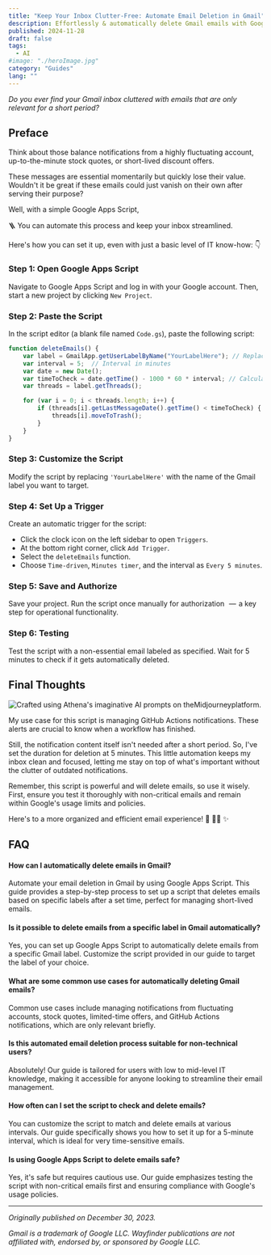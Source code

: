 ```yaml
---
title: "Keep Your Inbox Clutter-Free: Automate Email Deletion in Gmail"
description: Effortlessly & automatically delete Gmail emails with Google Apps Script through our simple guide — Ideal for managing time-sensitive notifications like stock updates or GitHub alerts.
published: 2024-11-28
draft: false
tags:
  - AI
#image: "./heroImage.jpg"
category: "Guides"
lang: ""
---
```


<!-- ![Hero Image](./heroImage.jpg) -->

_Do you ever find your Gmail inbox cluttered with emails that are only relevant for a short period?_


## Preface

<!-- ![Crafted using Athena's imaginative AI prompts on theMidjourneyplatform.](https://res-3.cloudinary.com/ddicetqs5/image/upload/f_auto,fl_force_strip,q_auto:best/v1/wayfinder-ghost-blog/0_wbZ1xvWEDk-H-W9j) -->

Think about those balance notifications from a highly fluctuating account, up-to-the-minute stock quotes, or short-lived discount offers.

These messages are essential momentarily but quickly lose their value. Wouldn't it be great if these emails could just vanish on their own after serving their purpose?

Well, with a simple Google Apps Script,

🪜 You can automate this process and keep your inbox streamlined.

Here's how you can set it up, even with just a basic level of IT know-how: 👇

### Step 1: Open Google Apps Script

Navigate to Google Apps Script and log in with your Google account. Then, start a new project by clicking `New Project`.

### Step 2: Paste the Script

In the script editor (a blank file named `Code.gs`), paste the following script:

```js
function deleteEmails() {
    var label = GmailApp.getUserLabelByName("YourLabelHere"); // Replace 'YourLabelHere' with your label name
    var interval = 5;  // Interval in minutes
    var date = new Date();
    var timeToCheck = date.getTime() - 1000 * 60 * interval; // Calculate 5 minutes ago
    var threads = label.getThreads();

    for (var i = 0; i < threads.length; i++) {
        if (threads[i].getLastMessageDate().getTime() < timeToCheck) {
            threads[i].moveToTrash();
        }
    }
}
```

### Step 3: Customize the Script

Modify the script by replacing `'YourLabelHere'` with the name of the Gmail label you want to target.

### Step 4: Set Up a Trigger

Create an automatic trigger for the script:

- Click the clock icon on the left sidebar to open `Triggers`.
- At the bottom right corner, click `Add Trigger`.
- Select the `deleteEmails` function.
- Choose `Time-driven`, `Minutes timer`, and the interval as `Every 5 minutes`.

### Step 5: Save and Authorize

Save your project. Run the script once manually for authorization   —  a key step for operational functionality.

### Step 6: Testing

Test the script with a non-essential email labeled as specified. Wait for 5 minutes to check if it gets automatically deleted.

## Final Thoughts

![Crafted using Athena's imaginative AI prompts on theMidjourneyplatform.](https://res-5.cloudinary.com/ddicetqs5/image/upload/f_auto,fl_force_strip,q_auto:best/v1/wayfinder-ghost-blog/0_ly5LhPS5wf51ue0U)

My use case for this script is managing GitHub Actions notifications. These alerts are crucial to know when a workflow has finished.

Still, the notification content itself isn't needed after a short period. So, I've set the duration for deletion at 5 minutes. This little automation keeps my inbox clean and focused, letting me stay on top of what's important without the clutter of outdated notifications.

Remember, this script is powerful and will delete emails, so use it wisely. First, ensure you test it thoroughly with non-critical emails and remain within Google's usage limits and policies.

Here's to a more organized and efficient email experience! 🍷 🥂🎉 ✨

## FAQ

#### **How can I automatically delete emails in Gmail?**

Automate your email deletion in Gmail by using Google Apps Script. This guide provides a step-by-step process to set up a script that deletes emails based on specific labels after a set time, perfect for managing short-lived emails.

#### **Is it possible to delete emails from a specific label in Gmail automatically?**

Yes, you can set up Google Apps Script to automatically delete emails from a specific Gmail label. Customize the script provided in our guide to target the label of your choice.

#### **What are some common use cases for automatically deleting Gmail emails?**

Common use cases include managing notifications from fluctuating accounts, stock quotes, limited-time offers, and GitHub Actions notifications, which are only relevant briefly.

#### **Is this automated email deletion process suitable for non-technical users?**

Absolutely! Our guide is tailored for users with low to mid-level IT knowledge, making it accessible for anyone looking to streamline their email management.

#### **How often can I set the script to check and delete emails?**

You can customize the script to match and delete emails at various intervals. Our guide specifically shows you how to set it up for a 5-minute interval, which is ideal for very time-sensitive emails.

#### **Is using Google Apps Script to delete emails safe?**

Yes, it's safe but requires cautious use. Our guide emphasizes testing the script with non-critical emails first and ensuring compliance with Google's usage policies.

---

_Originally published on December 30, 2023._

_Gmail is a trademark of Google LLC. Wayfinder publications are not affiliated with, endorsed by, or sponsored by Google LLC._
